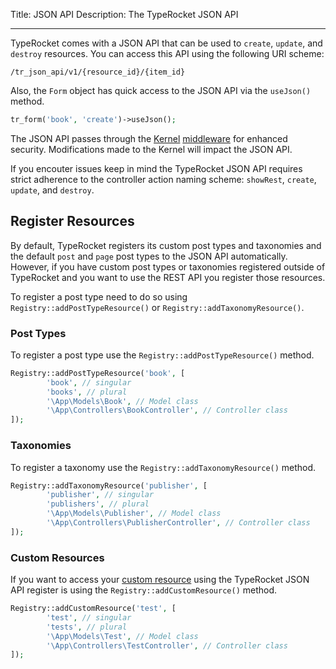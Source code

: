 Title: JSON API
Description: The TypeRocket JSON API

---

TypeRocket comes with a JSON API that can be used to `create`, `update`, and `destroy` resources. You can access this API using the following URI scheme:

```
/tr_json_api/v1/{resource_id}/{item_id}
```

Also, the `Form` object has quick access to the JSON API via the `useJson()` method.

```php
tr_form('book', 'create')->useJson();
```

The JSON API passes through the [Kernel](https://typerocket.com/docs/v4/kernel/) [middleware](https://typerocket.com/docs/v4/middleware/) for enhanced security. Modifications made to the Kernel will impact the JSON API.

If you encouter issues keep in mind the TypeRocket JSON API requires strict adherence to the controller action naming scheme: `showRest`, `create`, `update`, and `destroy`.

## Register Resources

By default, TypeRocket registers its custom post types and taxonomies and the default `post` and `page` post types to the JSON API automatically. However, if you have custom post types or taxonomies registered outside of TypeRocket and you want to use the REST API you register those resources.

To register a post type need to do so using `Registry::addPostTypeResource()` or `Registry::addTaxonomyResource()`.

### Post Types

To register a post type use the `Registry::addPostTypeResource()` method.

```php
Registry::addPostTypeResource('book', [
        'book', // singular
        'books', // plural
        '\App\Models\Book', // Model class
        '\App\Controllers\BookController', // Controller class
]);
```

### Taxonomies

To register a taxonomy use the `Registry::addTaxonomyResource()` method.

```php
Registry::addTaxonomyResource('publisher', [
        'publisher', // singular
        'publishers', // plural
        '\App\Models\Publisher', // Model class
        '\App\Controllers\PublisherController', // Controller class
]);
```

### Custom Resources

If you want to access your [custom resource](https://typerocket.com/docs/v4/custom-resources/) using the TypeRocket JSON API register is using the `Registry::addCustomResource()` method.

```php
Registry::addCustomResource('test', [
        'test', // singular
        'tests', // plural
        '\App\Models\Test', // Model class
        '\App\Controllers\TestController', // Controller class
]);
```